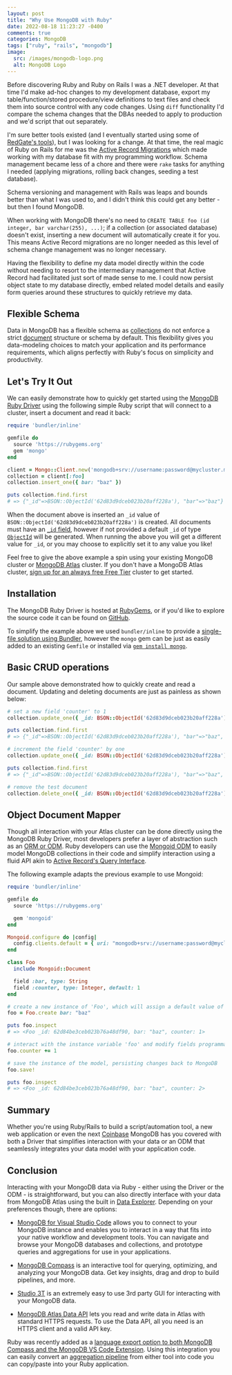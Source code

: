 ```yaml
---
layout: post
title: "Why Use MongoDB with Ruby"
date: 2022-08-18 11:23:27 -0400
comments: true
categories: MongoDB
tags: ["ruby", "rails", "mongodb"]
image:
  src: /images/mongodb-logo.png
  alt: MongoDB Logo
---
```


Before discovering Ruby and Ruby on Rails I was a .NET developer. At that time I'd make ad-hoc changes to my development database, export my table/function/stored procedure/view definitions to text files and check them into source control with any code changes. Using `diff` functionality I'd compare the schema changes that the DBAs needed to apply to production and we'd script that out separately.

I'm sure better tools existed (and I eventually started using some of [RedGate's tools](https://www.red-gate.com/solutions/role/development)), but I was looking for a change. At that time, the real magic of Ruby on Rails for me was the [Active Record Migrations](https://guides.rubyonrails.org/active_record_migrations.html) which made working with my database fit with my programming workflow. Schema management became less of a chore and there were `rake` tasks for anything I needed (applying migrations, rolling back changes, seeding a test database).

Schema versioning and management with Rails was leaps and bounds better than what I was used to, and I didn't think this could get any better - but then I found MongoDB.

When working with MongoDB there's no need to `CREATE TABLE foo (id integer, bar varchar(255), ...)`; if a collection (or associated database) doesn't exist, inserting a new document will automatically create it for you. This means Active Record migrations are no longer needed as this level of schema change management was no longer necessary.

Having the flexibility to define my data model directly within the code without needing to resort to the intermediary management that Active Record had facilitated just sort of made sense to me. I could now persist object state to my database directly, embed related model details and easily form queries around these structures to quickly retrieve my data.

## Flexible Schema

Data in MongoDB has a flexible schema as [collections](https://www.mongodb.com/docs/manual/reference/glossary/#std-term-collection) do not enforce a strict [document](https://www.mongodb.com/docs/manual/reference/glossary/#std-term-document) structure or schema by default. This flexibility gives you data-modeling choices to match your application and its performance requirements, which aligns perfectly with Ruby's focus on simplicity and productivity.

## Let's Try It Out

We can easily demonstrate how to quickly get started using the [MongoDB Ruby Driver](https://www.mongodb.com/docs/ruby-driver/master/) using the following simple Ruby script that will connect to a cluster, insert a document and read it back:

```ruby
require 'bundler/inline'

gemfile do
  source 'https://rubygems.org'
  gem 'mongo'
end

client = Mongo::Client.new('mongodb+srv://username:password@mycluster.mongodb.net/test')
collection = client[:foo]
collection.insert_one({ bar: "baz" })

puts collection.find.first
# => {"_id"=>BSON::ObjectId('62d83d9dceb023b20aff228a'), "bar"=>"baz"}
```

When the document above is inserted an `_id` value of `BSON::ObjectId('62d83d9dceb023b20aff228a')` is created. All documents must have an [`_id` field](https://www.mongodb.com/docs/manual/core/document/#the-_id-field), however if not provided a default `_id` of type [`ObjectId`](https://www.mongodb.com/docs/manual/reference/bson-types/#std-label-objectid) will be generated. When running the above you will get a different value for `_id`, or you may choose to explicitly set it to any value you like!

Feel free to give the above example a spin using your existing MongoDB cluster or [MongoDB Atlas](https://www.mongodb.com/atlas) cluster. If you don't have a MongoDB Atlas cluster, [sign up for an always free Free Tier](https://www.mongodb.com/cloud/atlas/signup) cluster to get started.

## Installation

The MongoDB Ruby Driver is hosted at [RubyGems](https://rubygems.org/gems/mongo), or if you'd like to explore the source code it can be found on [GitHub](https://github.com/mongodb/mongo-ruby-driver).

To simplify the example above we used `bundler/inline` to provide a [single-file solution using Bundler](https://bundler.io/guides/bundler_in_a_single_file_ruby_script.html), however the `mongo` gem can be just as easily added to an existing `Gemfile` or installed via [`gem install mongo`](https://guides.rubygems.org/rubygems-basics/#installing-gems).


## Basic CRUD operations

Our sample above demonstrated how to quickly create and read a document. Updating and deleting documents are just as painless as shown below:

```ruby
# set a new field 'counter' to 1
collection.update_one({ _id: BSON::ObjectId('62d83d9dceb023b20aff228a')}, :"$set" => { counter: 1 })

puts collection.find.first
# => {"_id"=>BSON::ObjectId('62d83d9dceb023b20aff228a'), "bar"=>"baz", "counter"=>1}

# increment the field 'counter' by one
collection.update_one({ _id: BSON::ObjectId('62d83d9dceb023b20aff228a')}, :"$inc" => { counter: 1 })

puts collection.find.first
# => {"_id"=>BSON::ObjectId('62d83d9dceb023b20aff228a'), "bar"=>"baz", "counter"=>2}

# remove the test document
collection.delete_one({ _id: BSON::ObjectId('62d83d9dceb023b20aff228a') })
```

## Object Document Mapper

Though all interaction with your Atlas cluster can be done directly using the MongoDB Ruby Driver, most developers prefer a layer of abstraction such as an [ORM or ODM](https://medium.com/spidernitt/orm-and-odm-a-brief-introduction-369046ec57eb). Ruby developers can use the [Mongoid ODM](https://www.mongodb.com/docs/mongoid/current/) to easily model MongoDB collections in their code and simplify interaction using a fluid API akin to [Active Record's Query Interface](https://guides.rubyonrails.org/active_record_querying.html).

The following example adapts the previous example to use Mongoid:
```ruby
require 'bundler/inline'

gemfile do
  source 'https://rubygems.org'

  gem 'mongoid'
end

Mongoid.configure do |config|
  config.clients.default = { uri: "mongodb+srv://username:password@mycluster.mongodb.net/test" }
end

class Foo
  include Mongoid::Document

  field :bar, type: String
  field :counter, type: Integer, default: 1
end

# create a new instance of 'Foo', which will assign a default value of 1 to the 'counter' field
foo = Foo.create bar: "baz"

puts foo.inspect
# => <Foo _id: 62d84be3ceb023b76a48df90, bar: "baz", counter: 1>

# interact with the instance variable 'foo' and modify fields programmatically
foo.counter += 1

# save the instance of the model, persisting changes back to MongoDB
foo.save!

puts foo.inspect
# => <Foo _id: 62d84be3ceb023b76a48df90, bar: "baz", counter: 2>
```

## Summary

Whether you're using Ruby/Rails to build a script/automation tool, a new web application or even the next [Coinbase](https://blog.coinbase.com/scaling-connections-with-ruby-and-mongodb-99204dbf8857) MongoDB has you covered with both a Driver that simplifies interaction with your data or an ODM that seamlessly integrates your data model with your application code.

## Conclusion

Interacting with your MongoDB data via Ruby - either using the Driver or the ODM - is straightforward, but you can also directly interface with your data from MongoDB Atlas using the built in [Data Explorer](https://www.mongodb.com/docs/atlas/atlas-ui/). Depending on your preferences though, there are options:

* [MongoDB for Visual Studio Code](https://www.mongodb.com/products/vs-code) allows you to connect to your MongoDB instance and enables you to interact in a way that fits into your native workflow and development tools. You can navigate and browse your MongoDB databases and collections, and prototype queries and aggregations for use in your applications.

* [MongoDB Compass](https://www.mongodb.com/products/compass) is an interactive tool for querying, optimizing, and analyzing your MongoDB data. Get key insights, drag and drop to build pipelines, and more.

* [Studio 3T](https://studio3t.com/) is an extremely easy to use 3rd party GUI for interacting with your MongoDB data.

* [MongoDB Atlas Data API](https://www.mongodb.com/docs/atlas/api/data-api/) lets you read and write data in Atlas with standard HTTPS requests. To use the Data API, all you need is an HTTPS client and a valid API key.

Ruby was recently added as a [language export option to both MongoDB Compass and the MongoDB VS Code Extension](https://www.mongodb.com/blog/post/ruby-added-mongodb-export-language-compass-vs-code). Using this integration you can easily convert an [aggregation pipeline](https://www.mongodb.com/docs/manual/core/aggregation-pipeline/) from either tool into code you can copy/paste into your Ruby application.
